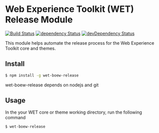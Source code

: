 # Web Experience Toolkit (WET) Release Module

[![Build Status](https://secure.travis-ci.org/wet-boew/wet-boew.svg?branch=master)](http://travis-ci.org/wet-boew/wet-boew-release)
[![dependency Status](https://david-dm.org/wet-boew/wet-boew/status.svg)](https://david-dm.org/wet-boew/wet-boew-release)
[![devDependency Status](https://david-dm.org/wet-boew/wet-boew/dev-status.svg)](https://david-dm.org/wet-boew/wet-boew-release#info=devDependencies)

This module helps automate the release process for the Web Experience Toolkit core and themes.

## Install

```sh
$ npm install -g wet-boew-release
```

wet-boew-release depends on nodejs and git

## Usage

In the your WET core or theme working directory, run the following command

```sh
$ wet-boew-release
```
